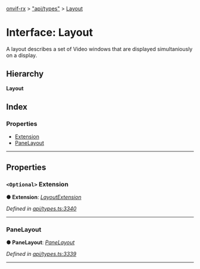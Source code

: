[onvif-rx](../README.md) > ["api/types"](../modules/_api_types_.md) > [Layout](../interfaces/_api_types_.layout.md)

# Interface: Layout

A layout describes a set of Video windows that are displayed simultaniously on a display.

## Hierarchy

**Layout**

## Index

### Properties

* [Extension](_api_types_.layout.md#extension)
* [PaneLayout](_api_types_.layout.md#panelayout)

---

## Properties

<a id="extension"></a>

### `<Optional>` Extension

**● Extension**: *[LayoutExtension](_api_types_.layoutextension.md)*

*Defined in [api/types.ts:3340](https://github.com/patrickmichalina/onvif-rx/blob/034e4d6/src/api/types.ts#L3340)*

___
<a id="panelayout"></a>

###  PaneLayout

**● PaneLayout**: *[PaneLayout](_api_types_.panelayout.md)*

*Defined in [api/types.ts:3339](https://github.com/patrickmichalina/onvif-rx/blob/034e4d6/src/api/types.ts#L3339)*

___

